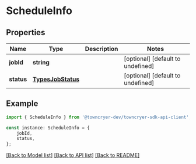 # ScheduleInfo


## Properties

Name | Type | Description | Notes
------------ | ------------- | ------------- | -------------
**jobId** | **string** |  | [optional] [default to undefined]
**status** | [**TypesJobStatus**](TypesJobStatus.md) |  | [optional] [default to undefined]

## Example

```typescript
import { ScheduleInfo } from '@towncryer-dev/towncryer-sdk-api-client';

const instance: ScheduleInfo = {
    jobId,
    status,
};
```

[[Back to Model list]](../README.md#documentation-for-models) [[Back to API list]](../README.md#documentation-for-api-endpoints) [[Back to README]](../README.md)
